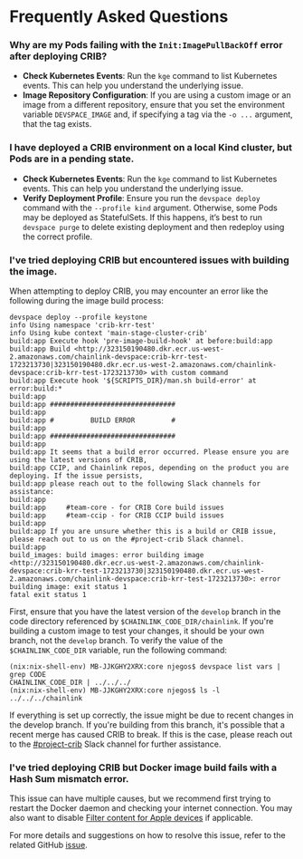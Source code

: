 # Frequently Asked Questions

### Why are my Pods failing with the `Init:ImagePullBackOff` error after deploying CRIB?

- **Check Kubernetes Events**: Run the `kge` command to list Kubernetes events. This can help you understand the underlying issue.
- **Image Repository Configuration**: If you are using a custom image or an image from a different repository, ensure that you set the environment variable `DEVSPACE_IMAGE` and, if specifying a tag via the `-o ...` argument, that the tag exists.

### I have deployed a CRIB environment on a local Kind cluster, but Pods are in a pending state.

- **Check Kubernetes Events**: Run the `kge` command to list Kubernetes events. This can help you understand the underlying issue.
- **Verify Deployment Profile**: Ensure you run the `devspace deploy` command with the `--profile kind` argument. Otherwise, some Pods may be deployed as StatefulSets. If this happens, it’s best to run `devspace purge` to delete existing deployment and then redeploy using the correct profile.

### I've tried deploying CRIB but encountered issues with building the image.

When attempting to deploy CRIB, you may encounter an error like the following during the image build process:

```console
devspace deploy --profile keystone
info Using namespace 'crib-krr-test'
info Using kube context 'main-stage-cluster-crib'
build:app Execute hook 'pre-image-build-hook' at before:build:app
build:app Build <http://323150190480.dkr.ecr.us-west-2.amazonaws.com/chainlink-devspace:crib-krr-test-1723213730|323150190480.dkr.ecr.us-west-2.amazonaws.com/chainlink-devspace:crib-krr-test-1723213730> with custom command
build:app Execute hook '${SCRIPTS_DIR}/man.sh build-error' at error:build:*
build:app
build:app ###############################
build:app
build:app #         BUILD ERROR         #
build:app
build:app ###############################
build:app
build:app It seems that a build error occurred. Please ensure you are using the latest versions of CRIB,
build:app CCIP, and Chainlink repos, depending on the product you are deploying. If the issue persists,
build:app please reach out to the following Slack channels for assistance:
build:app
build:app     #team-core - for CRIB Core build issues
build:app     #team-ccip - for CRIB CCIP build issues
build:app
build:app If you are unsure whether this is a build or CRIB issue, please reach out to us on the #project-crib Slack channel.
build:app
build_images: build images: error building image <http://323150190480.dkr.ecr.us-west-2.amazonaws.com/chainlink-devspace:crib-krr-test-1723213730|323150190480.dkr.ecr.us-west-2.amazonaws.com/chainlink-devspace:crib-krr-test-1723213730>: error building image: exit status 1
fatal exit status 1
```

First, ensure that you have the latest version of the `develop` branch in the code directory referenced by `$CHAINLINK_CODE_DIR/chainlink`. If you're building a custom image to test your changes, it should be your own branch, not the `develop` branch. To verify the value of the `$CHAINLINK_CODE_DIR` variable, run the following command:

```console
(nix:nix-shell-env) MB-JJKGHY2XRX:core njegos$ devspace list vars | grep CODE
CHAINLINK_CODE_DIR | ../../../
(nix:nix-shell-env) MB-JJKGHY2XRX:core njegos$ ls -l ../../../chainlink
```

If everything is set up correctly, the issue might be due to recent changes in the develop branch. If you're building from this branch, it's possible that a recent merge has caused CRIB to break. If this is the case, please reach out to the [#project-crib](https://chainlink.enterprise.slack.com/archives/C0637K4BBC2) Slack channel for further assistance.

### I've tried deploying CRIB but Docker image build fails with a Hash Sum mismatch error.

This issue can have multiple causes, but we recommend first trying to restart the Docker daemon and checking your internet connection. You may also want to disable [Filter content for Apple devices](https://support.apple.com/en-ca/guide/deployment/dep1129ff8d2/web) if applicable.

For more details and suggestions on how to resolve this issue, refer to the related GitHub [issue](https://github.com/docker/for-mac/issues/7025).
